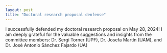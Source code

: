 ```yaml
---
layout: post
title: "Doctoral research proposal denfense"
---
```


I successfully defended my doctoral research proposal on May 28, 2024! I am deeply grateful for the valuable suggestions and insights from the committee members: Dr. Sergi Torner (UPF), Dr. Josefa Martín (UAM), and Dr. José Antonio Sánchez Fajardo (UA)
